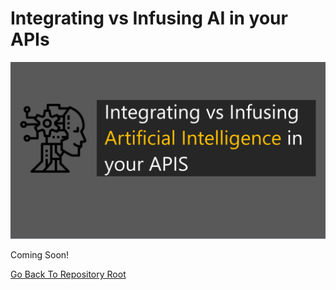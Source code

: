 # Integrating vs Infusing AI in your APIs

![Banner](https://github.com/allanchua101/serverless-ninja/blob/master/docs/006-ai-apis/Banner.png)

Coming Soon!

[Go Back To Repository Root](https://github.com/allanchua101/serverless-ninja)
